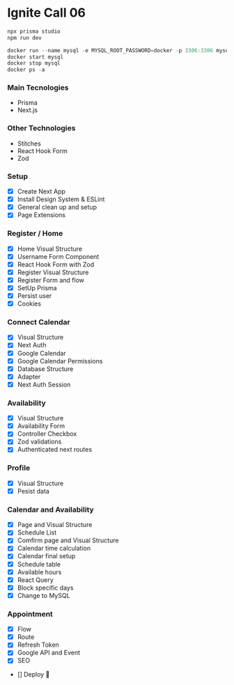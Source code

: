 # Ignite Call 06

```js
npx prisma studio
npm run dev
```
```js
docker run --name mysql -e MYSQL_ROOT_PASSWORD=docker -p 3306:3306 mysql:latest
docker start mysql
docker stop mysql
docker ps -a
```

### Main Tecnologies

- Prisma
- Next.js

### Other Technologies

- Stitches
- React Hook Form
- Zod

### Setup

- [x] Create Next App
- [x] Install Design System & ESLint
- [x] General clean up and setup
- [x] Page Extensions

### Register / Home

- [x] Home Visual Structure
- [x] Username Form Component
- [x] React Hook Form with Zod
- [x] Register Visual Structure
- [x] Register Form and flow
- [x] SetUp Prisma
- [x] Persist user
- [x] Cookies

### Connect Calendar

- [x] Visual Structure
- [x] Next Auth
- [x] Google Calendar
- [x] Google Calendar Permissions
- [x] Database Structure
- [x] Adapter
- [x] Next Auth Session

### Availability

- [x] Visual Structure
- [x] Availability Form
- [x] Controller Checkbox 
- [x] Zod validations
- [x] Authenticated next routes

### Profile
- [x] Visual Structure
- [x] Pesist data

### Calendar and Availability
- [x] Page and Visual Structure
- [x] Schedule List
- [x] Comfirm page and Visual Structure
- [x] Calendar time calculation
- [x] Calendar final setup
- [x] Schedule table
- [x] Available hours
- [x] React Query
- [x] Block specific days
- [x] Change to MySQL

### Appointment
- [x] Flow
- [x] Route
- [x] Refresh Token
- [x] Google API and Event
- [x] SEO
- [] Deploy 🚀